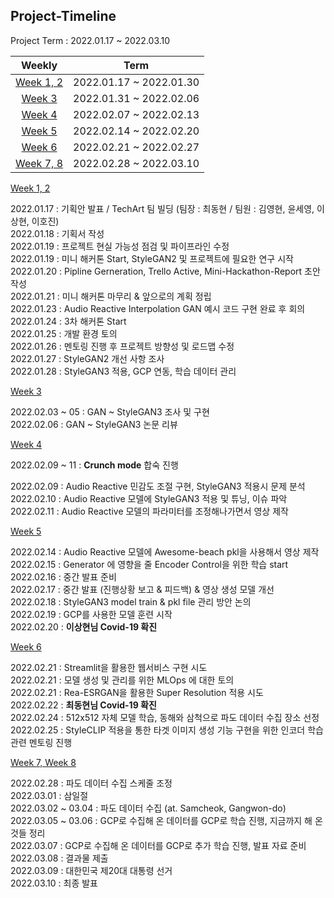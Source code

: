 ## Project-Timeline


Project Term : 2022.01.17 ~ 2022.03.10


| Weekly | Term |
|:-------------:|:-------------:|
| [Week 1, 2](https://docs.google.com/document/d/1QArPcymEzMwDRNF3TDB-OdShjUMhWx-o/edit) | 2022.01.17 ~ 2022.01.30 |
| [Week 3](https://docs.google.com/document/d/12blD-0AYbR917EyU0eqzjwcrdGEc-IBg/edit) | 2022.01.31 ~ 2022.02.06 |
| [Week 4](https://docs.google.com/document/d/1r2XZUikyqr8e6djEAmRalf3wspBpIVNs/edit) | 2022.02.07 ~ 2022.02.13 |
| [Week 5](https://docs.google.com/document/d/1PV7hbAy6IOGLIKQShbDCIP_3UkIdfdUi/edit) | 2022.02.14 ~ 2022.02.20 |
| [Week 6](https://docs.google.com/document/d/12pFwsTISAFAB7DiFl9fcUOaD0HEYVZTU/edit) | 2022.02.21 ~ 2022.02.27 |
| [Week 7, 8](https://docs.google.com/document/d/15K9M6NnTfhsox24zbQaX6Itd7WslGdq-/edit) | 2022.02.28 ~ 2022.03.10 |


[Week 1, 2](https://docs.google.com/document/d/1QArPcymEzMwDRNF3TDB-OdShjUMhWx-o/edit)


2022.01.17 : 기획안 발표 / TechArt 팀 빌딩 (팀장 : 최동현 / 팀원 : 김영현, 윤세영, 이상현, 이호진)  
2022.01.18 : 기획서 작성  
2022.01.19 : 프로젝트 현실 가능성 점검 및 파이프라인 수정  
2022.01.19 : 미니 해커톤 Start, StyleGAN2 및 프로젝트에 필요한 연구 시작  
2022.01.20 : Pipline Gerneration, Trello Active, Mini-Hackathon-Report 초안 작성  
2022.01.21 : 미니 해커톤 마무리 & 앞으로의 계획 정립  
2022.01.23 : Audio Reactive Interpolation GAN 예시 코드 구현 완료 후 회의  
2022.01.24 : 3차 해커톤 Start  
2022.01.25 : 개발 환경 토의  
2022.01.26 : 멘토링 진행 후 프로젝트 방향성 및 로드맵 수정  
2022.01.27 : StyleGAN2 개선 사항 조사  
2022.01.28 : StyleGAN3 적용, GCP 연동, 학습 데이터 관리  


[Week 3](https://docs.google.com/document/d/12blD-0AYbR917EyU0eqzjwcrdGEc-IBg/edit)


2022.02.03 ~ 05 : GAN ~ StyleGAN3 조사 및 구현  
2022.02.06 : GAN ~ StyleGAN3 논문 리뷰  


[Week 4](https://docs.google.com/document/d/1r2XZUikyqr8e6djEAmRalf3wspBpIVNs/edit)


2022.02.09 ~ 11 : **Crunch mode** 합숙 진행  


2022.02.09 : Audio Reactive 민감도 조절 구현, StyleGAN3 적용시 문제 분석  
2022.02.10 : Audio Reactive 모델에 StyleGAN3 적용 및 튜닝, 이슈 파악  
2022.02.11 : Audio Reactive 모델의 파라미터를 조정해나가면서 영상 제작  


[Week 5](https://docs.google.com/document/d/1PV7hbAy6IOGLIKQShbDCIP_3UkIdfdUi/edit)


2022.02.14 : Audio Reactive 모델에 Awesome-beach pkl을 사용해서 영상 제작  
2022.02.15 : Generator 에 영향을 줄 Encoder Control을 위한 학습 start  
2022.02.16 : 중간 발표 준비  
2022.02.17 : 중간 발표 (진행상황 보고 & 피드백) & 영상 생성 모델 개선  
2022.02.18 : StyleGAN3 model train & pkl file 관리 방안 논의  
2022.02.19 : GCP를 사용한 모델 훈련 시작  
2022.02.20 : **이상현님 Covid-19 확진**  


[Week 6](https://docs.google.com/document/d/12pFwsTISAFAB7DiFl9fcUOaD0HEYVZTU/edit)


2022.02.21 : Streamlit을 활용한 웹서비스 구현 시도  
2022.02.21 : 모델 생성 및 관리를 위한 MLOps 에 대한 토의  
2022.02.21 : Rea-ESRGAN을 활용한 Super Resolution 적용 시도  
2022.02.22 : **최동현님 Covid-19 확진**  
2022.02.24 : 512x512 자체 모델 학습, 동해와 삼척으로 파도 데이터 수집 장소 선정  
2022.02.25 : StyleCLIP 적용을 통한 타겟 이미지 생성 기능 구현을 위한 인코더 학습 관련 멘토링 진행  


[Week 7, Week 8](https://docs.google.com/document/d/15K9M6NnTfhsox24zbQaX6Itd7WslGdq-/edit)


2022.02.28 : 파도 데이터 수집 스케줄 조정  
2022.03.01 : 삼일절  
2022.03.02 ~ 03.04 : 파도 데이터 수집 (at. Samcheok, Gangwon-do)  
2022.03.05 ~ 03.06 : GCP로 수집해 온 데이터를 GCP로 학습 진행, 지금까지 해 온 것들 정리  
2022.03.07 : GCP로 수집해 온 데이터를 GCP로 추가 학습 진행, 발표 자료 준비  
2022.03.08 : 결과물 제출  
2022.03.09 : 대한민국 제20대 대통령 선거  
2022.03.10 : 최종 발표  
